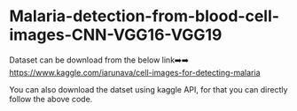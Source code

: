 # Malaria-detection-from-blood-cell-images-CNN-VGG16-VGG19

Dataset can be download from the below link➡️➡️ 
https://www.kaggle.com/iarunava/cell-images-for-detecting-malaria

You can also download the datset using kaggle API, for that you can directly follow the above code. 
